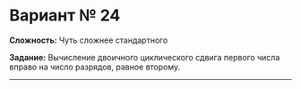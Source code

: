 # Вариант № 24
**Сложность:** Чуть сложнее cтандартного

**Задание:**  Вычисление двоичного циклического сдвига первого числа вправо на число разрядов, равное второму.

---